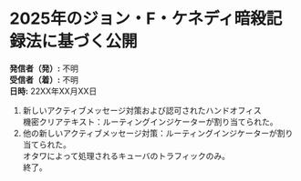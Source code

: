 # 2025年のジョン・F・ケネディ暗殺記録法に基づく公開

**発信者（発）:** 不明  
**受信者（着）:** 不明  
**日時:** 22XX年XX月XX日

1. 新しいアクティブメッセージ対策および認可されたハンドオフィス  
   機密クリアテキスト：ルーティングインジケーターが割り当てられた。  
2. 他の新しいアクティブメッセージ対策：ルーティングインジケーターが割り当てられた。  
   オタワによって処理されるキューバのトラフィックのみ。  
   終了。
